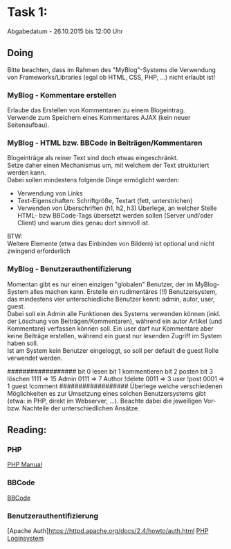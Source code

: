 # Task 1:

Abgabedatum - 26.10.2015 bis 12:00 Uhr

## Doing

Bitte beachten, dass im Rahmen des "MyBlog"-Systems die Verwendung von Frameworks/Libraries (egal ob HTML, CSS, PHP, ...) nicht erlaubt ist!

### MyBlog - Kommentare erstellen
Erlaube das Erstellen von Kommentaren zu einem Blogeintrag.   
Verwende zum Speichern eines Kommentares AJAX (kein neuer Seitenaufbau).

### MyBlog - HTML bzw. BBCode in Beiträgen/Kommentaren
Blogeinträge als reiner Text sind doch etwas eingeschränkt.   
Setze daher einen Mechanismus um, mit welchem der Text strukturiert werden kann.   
Dabei sollen mindestens folgende Dinge ermöglicht werden:
 - Verwendung von Links
 - Text-Eigenschaften: Schriftgröße, Textart (fett, unterstrichen)
 - Verwenden von Überschriften (h1, h2, h3)
Überlege, an welcher Stelle HTML- bzw BBCode-Tags übersetzt werden sollen (Server und/oder Client) und warum dies genau dort sinnvoll ist.
   
BTW:   
Weitere Elemente (etwa das Einbinden von Bildern) ist optional und nicht zwingend erforderlich

### MyBlog - Benutzerauthentifizierung
Momentan gibt es nur einen einzigen "globalen" Benutzer, der im MyBlog-System alles machen kann.
Erstelle ein rudimentäres (!!) Benutzersystem, das mindestens vier unterschiedliche Benutzer kennt: admin, autor, user, guest.   
Dabei soll ein Admin alle Funktionen des Systems verwenden können (inkl. der Löschung von Beiträgen/Kommentaren), während ein autor Artikel (und Kommentare) verfassen können soll. Ein user darf nur Kommentare aber keine Beiträge erstellen, während ein guest nur lesenden Zugriff im System haben soll.   
Ist am System kein Benutzer eingeloggt, so soll per default die guest Rolle verwendet werden.   

##################
bit 0 lesen
bit 1 kommentieren
bit 2 posten
bit 3 löschen
1111 => 15 Admin
0111 => 7 Author	!delete
0011 => 3 user		!post
0001 => 1 guest		!comment
##################
Überlege welche verschiedenen Möglichkeiten es zur Umsetzung eines solchen Benutzersystems gibt (etwa: in PHP, direkt im Webserver, ...). Beachte dabei die jeweiligen Vor- bzw. Nachteile der unterschiedlichen Ansätze.

## Reading:

### PHP
[PHP Manual](http://php.net/manual/de)

### BBCode
[BBCode](https://de.wikipedia.org/wiki/BBCode)

### Benutzerauthentifizierung
[Apache Auth]https://httpd.apache.org/docs/2.4/howto/auth.html
[PHP Loginsystem](https://wiki.selfhtml.org/wiki/PHP/Anwendung_und_Praxis/Loginsystem)
